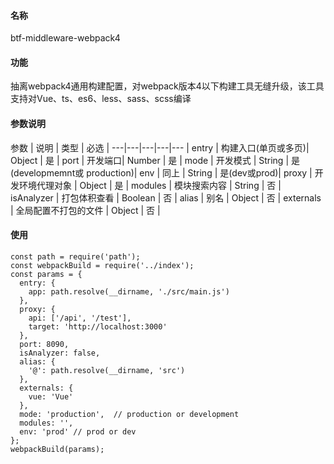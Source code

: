 #### 名称
btf-middleware-webpack4
#### 功能
抽离webpack4通用构建配置，对webpack版本4以下构建工具无缝升级，该工具支持对Vue、ts、es6、less、sass、scss编译
#### 参数说明
参数 | 说明 | 类型 | 必选 |
---|---|---|---|--- |
entry | 构建入口(单页或多页)| Object | 是 |
port | 开发端口| Number | 是 |
mode | 开发模式 | String | 是 (developmemnt或 production)|
env | 同上 |  String | 是(dev或prod)|
proxy | 开发环境代理对象 | Object | 是 |
modules | 模块搜索内容 | String | 否 |
isAnalyzer | 打包体积查看 | Boolean | 否 |
alias | 别名 | Object | 否 |
externals | 全局配置不打包的文件 | Object | 否 |
#### 使用
```
const path = require('path');
const webpackBuild = require('../index');
const params = {
  entry: {
    app: path.resolve(__dirname, './src/main.js')
  },
  proxy: {
    api: ['/api', '/test'],
    target: 'http://localhost:3000'
  },
  port: 8090,
  isAnalyzer: false,
  alias: {
    '@': path.resolve(__dirname, 'src')
  },
  externals: {
    vue: 'Vue'
  },
  mode: 'production',  // production or development
  modules: '',
  env: 'prod' // prod or dev
};
webpackBuild(params);
```